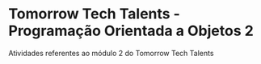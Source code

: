 # Tomorrow Tech Talents - Programação Orientada a Objetos 2 

Atividades referentes ao módulo 2 do Tomorrow Tech Talents
